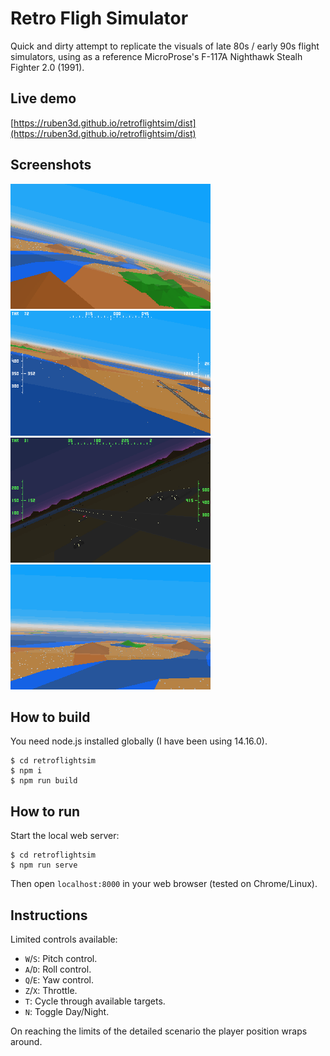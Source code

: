 # Retro Fligh Simulator

Quick and dirty attempt to replicate the visuals of late 80s / early 90s flight simulators, using as a reference MicroProse's F-117A Nighthawk Stealh Fighter 2.0 (1991).

## Live demo

[https://ruben3d.github.io/retroflightsim/dist](https://ruben3d.github.io/retroflightsim/dist)

## Screenshots

[<img src="doc/ss01.png" width="320" height="200" />](doc/ss01.png)
[<img src="doc/ss07.png" width="320" height="200" />](doc/ss07.png)
[<img src="doc/ss05.png" width="320" height="200" />](doc/ss05.png)
[<img src="doc/ss03.png" width="320" height="200" />](doc/ss03.png)

## How to build

You need node.js installed globally (I have been using 14.16.0).

```
$ cd retroflightsim
$ npm i
$ npm run build
```

## How to run

Start the local web server:

```
$ cd retroflightsim
$ npm run serve
```
Then open `localhost:8000` in your web browser (tested on Chrome/Linux).

## Instructions

Limited controls available:
* `W`/`S`: Pitch control.
* `A`/`D`: Roll control.
* `Q`/`E`: Yaw control.
* `Z`/`X`: Throttle.
* `T`: Cycle through available targets.
* `N`: Toggle Day/Night.

On reaching the limits of the detailed scenario the player position wraps around.
